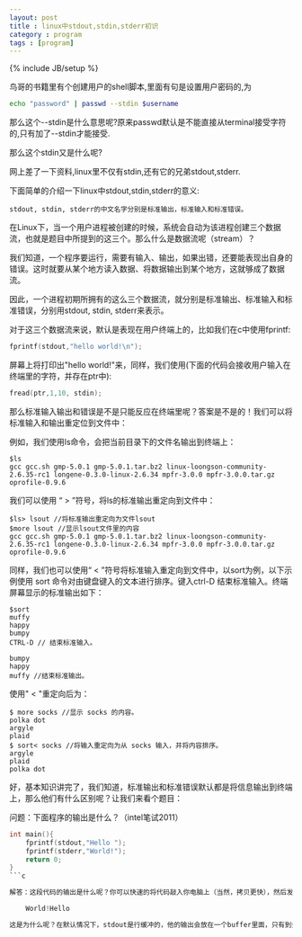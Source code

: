 ```yaml
---
layout: post
title : linux中stdout,stdin,stderr初识
category : program
tags : [program]
---
```

{% include JB/setup %}

鸟哥的书籍里有个创建用户的shell脚本,里面有句是设置用户密码的,为

```bash
echo "password" | passwd --stdin $username
```

那么这个--stdin是什么意思呢?原来passwd默认是不能直接从terminal接受字符的,只有加了--stdin才能接受.

那么这个stdin又是什么呢?

网上差了一下资料,linux里不仅有stdin,还有它的兄弟stdout,stderr.

下面简单的介绍一下linux中stdout,stdin,stderr的意义:

	stdout, stdin, stderr的中文名字分别是标准输出，标准输入和标准错误。

在Linux下，当一个用户进程被创建的时候，系统会自动为该进程创建三个数据流，也就是题目中所提到的这三个。那么什么是数据流呢（stream）？

我们知道，一个程序要运行，需要有输入、输出，如果出错，还要能表现出自身的错误。这时就要从某个地方读入数据、将数据输出到某个地方，这就够成了数据流。

因此，一个进程初期所拥有的这么三个数据流，就分别是标准输出、标准输入和标准错误，分别用stdout, stdin, stderr来表示。

对于这三个数据流来说，默认是表现在用户终端上的，比如我们在c中使用fprintf:

```c
fprintf(stdout,"hello world!\n");
```

屏幕上将打印出"hello world!"来，同样，我们使用(下面的代码会接收用户输入在终端里的字符，并存在ptr中):

```c
fread(ptr,1,10, stdin);
```

那么标准输入输出和错误是不是只能反应在终端里呢？答案是不是的！我们可以将标准输入和输出重定位到文件中：

例如，我们使用ls命令，会把当前目录下的文件名输出到终端上：

	$ls
	gcc gcc.sh gmp-5.0.1 gmp-5.0.1.tar.bz2 linux-loongson-community-2.6.35-rc1 longene-0.3.0-linux-2.6.34 mpfr-3.0.0 mpfr-3.0.0.tar.gz oprofile-0.9.6

我们可以使用 “ > ”符号，将ls的标准输出重定向到文件中：

	$ls> lsout //将标准输出重定向为文件lsout
	$more lsout //显示lsout文件里的内容
	gcc gcc.sh gmp-5.0.1 gmp-5.0.1.tar.bz2 linux-loongson-community-2.6.35-rc1 longene-0.3.0-linux-2.6.34 mpfr-3.0.0 mpfr-3.0.0.tar.gz oprofile-0.9.6

同样，我们也可以使用“ < ”符号将标准输入重定向到文件中，以sort为例，以下示例使用 sort 命令对由键盘键入的文本进行排序。键入ctrl-D 结束标准输入。终端屏幕显示的标准输出如下：

	$sort
	muffy
	happy
	bumpy
	CTRL-D // 结束标准输入。

	bumpy
	happy
	muffy //结束标准输出。

使用" < "重定向后为：

	$ more socks //显示 socks 的内容。
	polka dot
	argyle
	plaid 
	$ sort< socks //将输入重定向为从 socks 输入，并将内容排序。
	argyle
	plaid
	polka dot

好，基本知识讲完了，我们知道，标准输出和标准错误默认都是将信息输出到终端上，那么他们有什么区别呢？让我们来看个题目：

问题：下面程序的输出是什么？（intel笔试2011）

```c
int main(){
    fprintf(stdout,"Hello ");
    fprintf(stderr,"World!");
    return 0;
}
```c

解答：这段代码的输出是什么呢？你可以快速的将代码敲入你电脑上（当然，拷贝更快），然后发现输出是

	World!Hello

这是为什么呢？在默认情况下，stdout是行缓冲的，他的输出会放在一个buffer里面，只有到换行的时候，才会输出到屏幕。而stderr是无缓冲的，会直接输出，举例来说就是printf(stdout, "xxxx") 和 printf(stdout, "xxxx\n")，前者会憋住，直到遇到新行才会一起输出。而printf(stderr, "xxxxx")，不管有么有\n，都输出。


